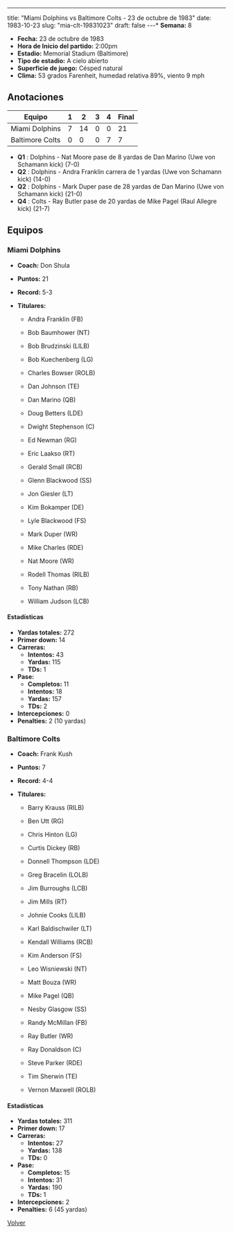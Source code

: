 ---
title: "Miami Dolphins vs Baltimore Colts - 23 de octubre de 1983"
date: 1983-10-23
slug: "mia-clt-19831023"
draft: false
---* **Semana:** 8
* **Fecha:** 23 de octubre de 1983
* **Hora de Inicio del partido:** 2:00pm
* **Estadio:** Memorial Stadium (Baltimore)
* **Tipo de estadio:** A cielo abierto
* **Superficie de juego:** Césped natural
* **Clima:** 53 grados Farenheit, humedad relativa 89%, viento 9 mph




## Anotaciones
| Equipo | 1 | 2 | 3 | 4 | Final |
|--------|---|---|---|---|-------|
| Miami Dolphins  | 7 | 14 | 0 | 0  | 21 |
| Baltimore Colts  | 0 | 0 | 0 | 7  | 7 |
* **Q1** : Dolphins - Nat Moore pase de 8 yardas de Dan Marino (Uwe von Schamann kick) (7-0)
* **Q2** : Dolphins - Andra Franklin carrera de 1 yardas (Uwe von Schamann kick) (14-0)
* **Q2** : Dolphins - Mark Duper pase de 28 yardas de Dan Marino (Uwe von Schamann kick) (21-0)
* **Q4** : Colts - Ray Butler pase de 20 yardas de Mike Pagel (Raul Allegre kick) (21-7)


## Equipos


### Miami Dolphins
* **Coach:** Don Shula
* **Puntos:** 21
* **Record:** 5-3
* **Titulares:** 

  * Andra Franklin (FB) 

  * Bob Baumhower (NT) 

  * Bob Brudzinski (LILB) 

  * Bob Kuechenberg (LG) 

  * Charles Bowser (ROLB) 

  * Dan Johnson (TE) 

  * Dan Marino (QB) 

  * Doug Betters (LDE) 

  * Dwight Stephenson (C) 

  * Ed Newman (RG) 

  * Eric Laakso (RT) 

  * Gerald Small (RCB) 

  * Glenn Blackwood (SS) 

  * Jon Giesler (LT) 

  * Kim Bokamper (DE) 

  * Lyle Blackwood (FS) 

  * Mark Duper (WR) 

  * Mike Charles (RDE) 

  * Nat Moore (WR) 

  * Rodell Thomas (RILB) 

  * Tony Nathan (RB) 

  * William Judson (LCB) 

#### Estadísticas
* **Yardas totales:** 272
* **Primer down:** 14
* **Carreras:**
  * **Intentos:** 43
  * **Yardas:** 115
  * **TDs:** 1
* **Pase:**
  * **Completos:** 11
  * **Intentos:** 18
  * **Yardas:** 157
  * **TDs:** 2
* **Intercepciones:** 0
* **Penalties:** 2 (10 yardas)

### Baltimore Colts
* **Coach:** Frank Kush
* **Puntos:** 7
* **Record:** 4-4
* **Titulares:** 

  * Barry Krauss (RILB) 

  * Ben Utt (RG) 

  * Chris Hinton (LG) 

  * Curtis Dickey (RB) 

  * Donnell Thompson (LDE) 

  * Greg Bracelin (LOLB) 

  * Jim Burroughs (LCB) 

  * Jim Mills (RT) 

  * Johnie Cooks (LILB) 

  * Karl Baldischwiler (LT) 

  * Kendall Williams (RCB) 

  * Kim Anderson (FS) 

  * Leo Wisniewski (NT) 

  * Matt Bouza (WR) 

  * Mike Pagel (QB) 

  * Nesby Glasgow (SS) 

  * Randy McMillan (FB) 

  * Ray Butler (WR) 

  * Ray Donaldson (C) 

  * Steve Parker (RDE) 

  * Tim Sherwin (TE) 

  * Vernon Maxwell (ROLB) 

#### Estadísticas
* **Yardas totales:** 311
* **Primer down:** 17
* **Carreras:**
  * **Intentos:** 27
  * **Yardas:** 138
  * **TDs:** 0
* **Pase:**
  * **Completos:** 15
  * **Intentos:** 31
  * **Yardas:** 190
  * **TDs:** 1
* **Intercepciones:** 2
* **Penalties:** 6 (45 yardas)


[Volver](/historia/1983)
